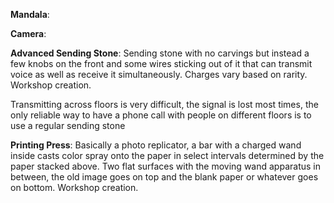 **Mandala**: 

**Camera**:

**Advanced Sending Stone**: Sending stone with no carvings but instead a few knobs on the front and some wires sticking out of it that can transmit voice as well as receive it simultaneously. Charges vary based on rarity. Workshop creation. 

Transmitting across floors is very difficult, the signal is lost most times, the only reliable way to have a phone call with people on different floors is to use a regular sending stone 

**Printing Press**: Basically a photo replicator, a bar with a charged wand inside casts color spray onto the paper in select intervals determined by the paper stacked above. Two flat surfaces with the moving wand apparatus in between, the old image goes on top and the blank paper or whatever goes on bottom. Workshop creation. 

